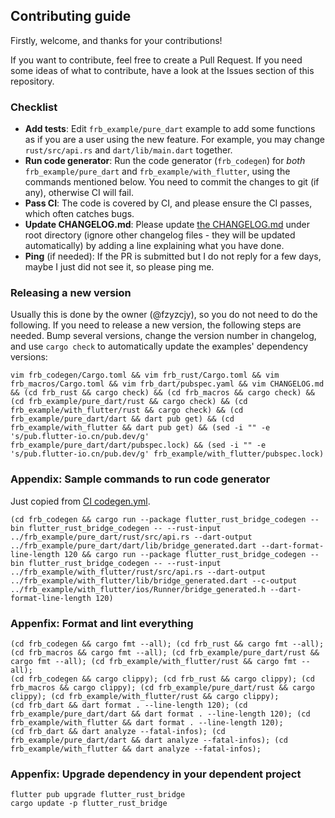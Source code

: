 ## Contributing guide

Firstly, welcome, and thanks for your contributions!

If you want to contribute, feel free to create a Pull Request. If you need some ideas of what to contribute, have a look at the Issues section of this repository.

### Checklist

* **Add tests**: Edit `frb_example/pure_dart` example to add some functions as if you are a user using the new feature. For example, you may change `rust/src/api.rs` and `dart/lib/main.dart` together.
* **Run code generator**: Run the code generator (`frb_codegen`) for *both* `frb_example/pure_dart` and `frb_example/with_flutter`, using the commands mentioned below. You need to commit the changes to git (if any), otherwise CI will fail.
* **Pass CI**: The code is covered by CI, and please ensure the CI passes, which often catches bugs. 
* **Update CHANGELOG.md**: Please update [the CHANGELOG.md](https://github.com/fzyzcjy/flutter_rust_bridge/blob/master/CHANGELOG.md) under root directory (ignore other changelog files - they will be updated automatically) by adding a line explaining what you have done.
* **Ping** (if needed): If the PR is submitted but I do not reply for a few days, maybe I just did not see it, so please ping me.

### Releasing a new version

Usually this is done by the owner (@fzyzcjy), so you do not need to do the following. If you need to release a new version, the following steps are needed. Bump several versions, change the version number in changelog, and use `cargo check` to automatically update the examples' dependency versions:

```
vim frb_codegen/Cargo.toml && vim frb_rust/Cargo.toml && vim frb_macros/Cargo.toml && vim frb_dart/pubspec.yaml && vim CHANGELOG.md && (cd frb_rust && cargo check) && (cd frb_macros && cargo check) && (cd frb_example/pure_dart/rust && cargo check) && (cd frb_example/with_flutter/rust && cargo check) && (cd frb_example/pure_dart/dart && dart pub get) && (cd frb_example/with_flutter && dart pub get) && (sed -i "" -e 's/pub.flutter-io.cn/pub.dev/g' frb_example/pure_dart/dart/pubspec.lock) && (sed -i "" -e 's/pub.flutter-io.cn/pub.dev/g' frb_example/with_flutter/pubspec.lock) 
```

### Appendix: Sample commands to run code generator

Just copied from [CI codegen.yml](https://github.com/fzyzcjy/flutter_rust_bridge/blob/master/.github/workflows/codegen.yml).

```
(cd frb_codegen && cargo run --package flutter_rust_bridge_codegen --bin flutter_rust_bridge_codegen -- --rust-input ../frb_example/pure_dart/rust/src/api.rs --dart-output ../frb_example/pure_dart/dart/lib/bridge_generated.dart --dart-format-line-length 120 && cargo run --package flutter_rust_bridge_codegen --bin flutter_rust_bridge_codegen -- --rust-input ../frb_example/with_flutter/rust/src/api.rs --dart-output ../frb_example/with_flutter/lib/bridge_generated.dart --c-output ../frb_example/with_flutter/ios/Runner/bridge_generated.h --dart-format-line-length 120)
```

### Appenfix: Format and lint everything

```
(cd frb_codegen && cargo fmt --all); (cd frb_rust && cargo fmt --all); (cd frb_macros && cargo fmt --all); (cd frb_example/pure_dart/rust && cargo fmt --all); (cd frb_example/with_flutter/rust && cargo fmt --all);
(cd frb_codegen && cargo clippy); (cd frb_rust && cargo clippy); (cd frb_macros && cargo clippy); (cd frb_example/pure_dart/rust && cargo clippy); (cd frb_example/with_flutter/rust && cargo clippy);                                                                                                                                          
(cd frb_dart && dart format . --line-length 120); (cd frb_example/pure_dart/dart && dart format . --line-length 120); (cd frb_example/with_flutter && dart format . --line-length 120);
(cd frb_dart && dart analyze --fatal-infos); (cd frb_example/pure_dart/dart && dart analyze --fatal-infos); (cd frb_example/with_flutter && dart analyze --fatal-infos);
```

### Appenfix: Upgrade dependency in your dependent project

```
flutter pub upgrade flutter_rust_bridge
cargo update -p flutter_rust_bridge
```
